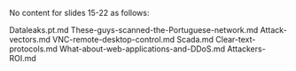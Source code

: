 No content for slides 15-22 as follows:

Dataleaks.pt.md
These-guys-scanned-the-Portuguese-network.md
Attack-vectors.md
VNC-remote-desktop-control.md
Scada.md
Clear-text-protocols.md
What-about-web-applications-and-DDoS.md
Attackers-ROI.md
